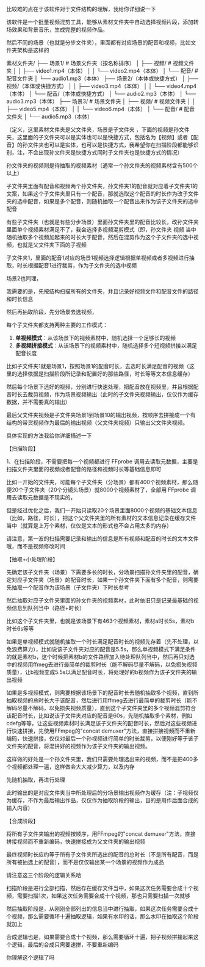 
比较难的点在于该软件对于文件结构的理解，我给你详细说一下

该软件是一个批量视频混剪工具，能够从素材文件夹中自动选择视频片段，添加转场效果和背景音乐，生成完整的视频作品。

然后不同的场景（也就是分步文件夹），里面都有对应场景的配音和视频，比如文件夹架构是这样的



素材文件夹/
├── 场景1/              # 场景文件夹（按名称排序）
│   ├── 视频/           # 视频文件夹
│   │   ├── video1.mp4（本体）
│   │   └── video2.mp4（本体）
│   └── 配音/           # 配音文件夹
│       └── audio1.mp3（本体）
├── 场景2/（本体或快捷方式）
│   ├── 视频/（本体或快捷方式）
│   │   ├── video3.mp4（本体）
│   │   └── video4.mp4（本体）
│   └── 配音/（本体或快捷方式）
│       └── audio2.mp3（本体）
│       └── audio3.mp3（本体）
├── 场景3/              # 场景文件夹
│   ├── 视频/           # 视频文件夹
│   │   ├── video5.mp4（本体）
│   │   └── video6.mp4（本体）
│   └── 配音/           # 配音文件夹
│       └── audio5.mp3（本体）

（定义，这里素材文件夹是父文件夹，场景是子文件夹 ，下面的视频是孙文件夹，这里面的子文件夹可以是实体也可以是快捷方式，包括名为【视频】或者【配音】的孙文件夹也可以是实体，也可以是快捷方式，我希望你在扫描阶段都能够识别，注，不会出现孙文件夹是快捷方式同时子文件夹也是快捷方式的情况）

孙文件夹的视频则是待抽取的视频素材（通常一个孙文件夹的视频素材含有500个以上）

子文件夹里面有配音和视频两个孙文件夹，孙文件夹1的配音就对应着子文件夹1的文案，如果这个子文件夹里只有一个配音，那就选取这个配音的时长作为改子文件夹的选中配音，如果是多个配音，则随机抽取一个配音出来作为该子文件夹的选中配音

有些子文件夹（也就是有些分步场景）里面孙文件夹里的配音比较长，改孙文件夹里面单个视频素材满足不了，我会选择多视频混剪模式（即，孙文件夹 视频 当中随机抽取多个视频加起来的时长大于配音，然后在混剪作为这个子文件夹的选中视频，也就是父文件夹下面的子视频

子文件夹1，里面的配音1对应的场景1视频选择逻辑根据单视频或者多视频进行抽取，时长根据配音1进行裁剪，作为子文件夹的选中视频

场景2也同理，

我需要的是，先按结构扫描所有的文件夹，并且记录好视频文件和配音文件的路径和时长信息

然后再抽取阶段，先分场景去选视频，

每个子文件夹都支持两种主要的工作模式：
1. **单视频模式**：从该场景下的视频素材中，随机选择一个足够长的视频
2. **多视频拼接模式**：从该场景下的视频素材中，随机选择多个短视频拼接以满足配音长度

比如子文件夹1就是场景1，按照场景1的配音时长，去选时长满足配音的视频（这里的选择依据是扫描阶段所记录和配置好的那些路径，时长等等文本信息缓存）

然后每个场景下选好的视频，分别进行快速处理，把配音放在视频里，并且根据配音时长去裁剪视频，作为场景视频输出（此时的子文件夹视频输出，仅仅作为缓存数据，并不需要真的输出）

最后父文件夹视频是子文件夹场景1到场景10的输出视频，按顺序去拼接成一个有结构的带货视频作为最后的输出视频（父文件夹视频）只输出父文件夹视频。


具体实现的方法我给你详细描述一下

【扫描阶段】

1、在扫描阶段，不需要把每一个视频都进行 FFprobe 调用去读取元数据，主要是扫描文件夹里面的视频或者配音的路径和视频时长等基础信息即可

比如一开始的文件夹，可能每个子文件夹（分场景）都有400个视频素材，那么随便20个子文件夹（20个分镜头场景）就8000个视频素材了，全部用 FFprobe 调用去读取元数据是不现实的，

但是经过优化之后，我们一开始只读取20个场景里面8000个视频的基础文本信息（比如，路径，时长），把这个父文件夹里的所有素材的文本信息记录在缓存文件当中（就算是上万个素材，仅仅是文本的形式也不会占用太多的内存）

请注意，第一波的扫描需要记录和输出的信息是所有视频和配音的时长的文本文件哦，而不是视频修改时间


【抽取+小处理阶段】

先确定该子文件夹（场景）下需要多长的时长，分场景扫描孙文件夹里的配音，确定对应子文件夹（场景）的配音时长，如果一个孙文件夹下面有多个配音，则需要先抽取一个配音作为该场景（子文件夹）下时长参考

然后抽取对应子文件夹里面的孙文件夹的视频素材，此时依旧只是记录最基础的视频信息到队列当中（路径+时长）

比如这个子文件夹里，也就是该场景下有463个视频素材，素材a时长5s，素材b时长6s等等

如果是单视频模式就随机抽取一个时长满足配音时长的视频先存着（先不处理，以免浪费算力），比如说该子文件夹对应的配音是5.5s，那么单视频模式下满足条件的就是素材b，这个时候把素材b的文件路径加入待处理队列当中，然后再只对选中的视频用ffmeg去进行最简单的裁剪时长（能不解码尽量不解码，以免损失视频质量），让b视频变成5.5s以满足配音时长，将处理好的b视频作为该子文件夹的输出视频

如果是多视频模式，则需要根据该场景下的配音时长去随机抽取多个视频，直到所抽取视频的总时长大于该配音，然后进行用ffmeg去进行最简单的裁剪时长（能不解码尽量不解码，以免损失视频质量），直到这个子文件夹里的多个视频混剪符合该配音时长，比如说该子文件夹对应的配音是60s，先随机抽取多个素材，例如cdefg等等，让这些视频素材时长满足该子文件夹的配音时长，然后对这些视频进行快速拼接，先使用FFmpeg的"concat demuxer"方法，直接拼接视频而不重新编码，快速拼接，仅仅对最后一个孙视频进行简单的时长裁剪，以便刚好等于该子文件夹的配音，将混拼好的视频作为该子文件夹的输出视频。

这样做的好处是一个孙文件夹里，我们只需要处理选出来的视频，而不是把400多个视频都处理一遍，这样做会大大减少算力，以及内存

先随机抽取，再进行处理

此时输出的是对应文件夹当中所处理后的分场景输出视频作为缓存（注：子视频仅为缓存，不作为最后输出作品，仅仅作为抽取阶段的输出，目的是用作后面合成的输入内容）


【合成阶段】

将所有子文件夹输出的视频按顺序，用FFmpeg的"concat demuxer"方法，直接拼接视频而不重新编码，快速拼接成为父文件夹的输出视频


最终视频时长应约等于所有子文件夹所选出的配音的总时长（不是所有配音，而是所有被抽选上的配音），而不是仅仅输出某一个场景的视频作为成品




请注意这三个阶段的逻辑关系哈

扫描阶段是进行全部扫描，然后存在缓存文件当中，如果这次任务需要合成十个视频，需要扫描1次，如果这次任务需要合成十个视频，那也只需要扫描一次就够

然后抽取阶段是，从刚刚全部列出的信息当中进行抽取，如果这次任务需要合成十个视频，那么需要循环十遍抽取逻辑，如果有水印的话，那么水印在抽取这个阶段就加上

合成逻辑也是，如果需要合成十个视频，那么需要循环十遍，把子视频拼接起来这个逻辑，最后的合成只需要速拼，不要重新编码



你理解这个逻辑了吗

